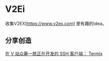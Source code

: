 # V2Ei
收集V2EX[https://www.v2ex.com] 里有趣的idea。

## 分享创造
[在 V 站众筹一款正在开发的 SSH 客户端： Termix](https://www.v2ex.com/t/549770)
